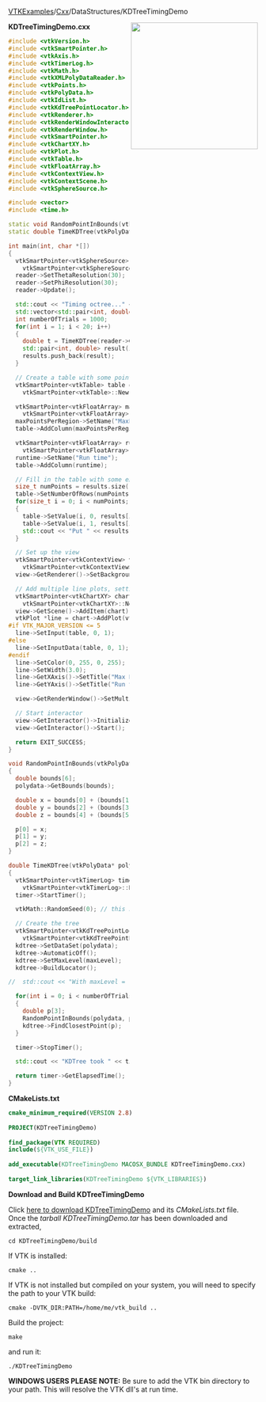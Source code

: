[VTKExamples](/home/)/[Cxx](/Cxx)/DataStructures/KDTreeTimingDemo

<img align="right" src="https://github.com/lorensen/VTKExamples/blob/gh-pages/Testing/Baseline/DataStructures/TestKDTreeTimingDemo.png?raw=true" width="256" />

**KDTreeTimingDemo.cxx**
```c++
#include <vtkVersion.h>
#include <vtkSmartPointer.h>
#include <vtkAxis.h>
#include <vtkTimerLog.h>
#include <vtkMath.h>
#include <vtkXMLPolyDataReader.h>
#include <vtkPoints.h>
#include <vtkPolyData.h>
#include <vtkIdList.h>
#include <vtkKdTreePointLocator.h>
#include <vtkRenderer.h>
#include <vtkRenderWindowInteractor.h>
#include <vtkRenderWindow.h>
#include <vtkSmartPointer.h>
#include <vtkChartXY.h>
#include <vtkPlot.h>
#include <vtkTable.h>
#include <vtkFloatArray.h>
#include <vtkContextView.h>
#include <vtkContextScene.h>
#include <vtkSphereSource.h>

#include <vector>
#include <time.h>

static void RandomPointInBounds(vtkPolyData* polydata, double p[3]);
static double TimeKDTree(vtkPolyData* polydata, int maxPoints, int numberOfTrials);

int main(int, char *[])
{
  vtkSmartPointer<vtkSphereSource> reader =
    vtkSmartPointer<vtkSphereSource>::New();
  reader->SetThetaResolution(30);
  reader->SetPhiResolution(30);
  reader->Update();

  std::cout << "Timing octree..." << std::endl;
  std::vector<std::pair<int, double> > results;
  int numberOfTrials = 1000;
  for(int i = 1; i < 20; i++)
  {
    double t = TimeKDTree(reader->GetOutput(), i, numberOfTrials);
    std::pair<int, double> result(i,t);
    results.push_back(result);
  }

  // Create a table with some points in it
  vtkSmartPointer<vtkTable> table =
    vtkSmartPointer<vtkTable>::New();

  vtkSmartPointer<vtkFloatArray> maxPointsPerRegion =
    vtkSmartPointer<vtkFloatArray>::New();
  maxPointsPerRegion->SetName("MaxPointsPerRegion");
  table->AddColumn(maxPointsPerRegion);

  vtkSmartPointer<vtkFloatArray> runtime =
    vtkSmartPointer<vtkFloatArray>::New();
  runtime->SetName("Run time");
  table->AddColumn(runtime);

  // Fill in the table with some example values
  size_t numPoints = results.size();
  table->SetNumberOfRows(numPoints);
  for(size_t i = 0; i < numPoints; ++i)
  {
    table->SetValue(i, 0, results[i].first);
    table->SetValue(i, 1, results[i].second);
    std::cout << "Put " << results[i].first << " " << results[i].second << " in the table." << std::endl;
  }

  // Set up the view
  vtkSmartPointer<vtkContextView> view =
    vtkSmartPointer<vtkContextView>::New();
  view->GetRenderer()->SetBackground(1.0, 1.0, 1.0);

  // Add multiple line plots, setting the colors etc
  vtkSmartPointer<vtkChartXY> chart =
    vtkSmartPointer<vtkChartXY>::New();
  view->GetScene()->AddItem(chart);
  vtkPlot *line = chart->AddPlot(vtkChart::LINE);
#if VTK_MAJOR_VERSION <= 5
  line->SetInput(table, 0, 1);
#else
  line->SetInputData(table, 0, 1);
#endif
  line->SetColor(0, 255, 0, 255);
  line->SetWidth(3.0);
  line->GetXAxis()->SetTitle("Max Points Per Region");
  line->GetYAxis()->SetTitle("Run time");

  view->GetRenderWindow()->SetMultiSamples(0);

  // Start interactor
  view->GetInteractor()->Initialize();
  view->GetInteractor()->Start();

  return EXIT_SUCCESS;
}

void RandomPointInBounds(vtkPolyData* polydata, double p[3])
{
  double bounds[6];
  polydata->GetBounds(bounds);

  double x = bounds[0] + (bounds[1] - bounds[0]) * vtkMath::Random(0.0,1.0);
  double y = bounds[2] + (bounds[3] - bounds[2]) * vtkMath::Random(0.0,1.0);
  double z = bounds[4] + (bounds[5] - bounds[4]) * vtkMath::Random(0.0,1.0);

  p[0] = x;
  p[1] = y;
  p[2] = z;
}

double TimeKDTree(vtkPolyData* polydata, int maxLevel, int numberOfTrials)
{
  vtkSmartPointer<vtkTimerLog> timer =
    vtkSmartPointer<vtkTimerLog>::New();
  timer->StartTimer();

  vtkMath::RandomSeed(0); // this should be changed to time(NULL) to get random behavior

  // Create the tree
  vtkSmartPointer<vtkKdTreePointLocator> kdtree =
    vtkSmartPointer<vtkKdTreePointLocator>::New();
  kdtree->SetDataSet(polydata);
  kdtree->AutomaticOff();
  kdtree->SetMaxLevel(maxLevel);
  kdtree->BuildLocator();

//  std::cout << "With maxLevel = " << maxLevel << " there are " << kdtree->GetNumberOfLeafNodes() << " leaf nodes." << std::endl;

  for(int i = 0; i < numberOfTrials; i++)
  {
    double p[3];
    RandomPointInBounds(polydata, p);
    kdtree->FindClosestPoint(p);
  }

  timer->StopTimer();

  std::cout << "KDTree took " << timer->GetElapsedTime() << std::endl;

  return timer->GetElapsedTime();
}
```
**CMakeLists.txt**
```cmake
cmake_minimum_required(VERSION 2.8)
 
PROJECT(KDTreeTimingDemo)
 
find_package(VTK REQUIRED)
include(${VTK_USE_FILE})
 
add_executable(KDTreeTimingDemo MACOSX_BUNDLE KDTreeTimingDemo.cxx)
 
target_link_libraries(KDTreeTimingDemo ${VTK_LIBRARIES})
```

**Download and Build KDTreeTimingDemo**

Click [here to download KDTreeTimingDemo](https://github.com/lorensen/VTKWikiExamplesTarballs/raw/master/KDTreeTimingDemo.tar) and its *CMakeLists.txt* file.
Once the *tarball KDTreeTimingDemo.tar* has been downloaded and extracted,
```
cd KDTreeTimingDemo/build 
```
If VTK is installed:
```
cmake ..
```
If VTK is not installed but compiled on your system, you will need to specify the path to your VTK build:
```
cmake -DVTK_DIR:PATH=/home/me/vtk_build ..
```
Build the project:
```
make
```
and run it:
```
./KDTreeTimingDemo
```
**WINDOWS USERS PLEASE NOTE:** Be sure to add the VTK bin directory to your path. This will resolve the VTK dll's at run time.

